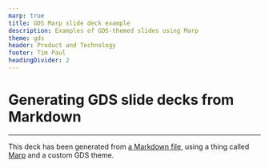 ```yaml
---
marp: true
title: GDS Marp slide deck example
description: Examples of GDS-themed slides using Marp
theme: gds
header: Product and Technology
footer: Tim Paul
headingDivider: 2
---
```


<!-- _class: title -->
# Generating GDS slide decks from Markdown
---

This deck has been generated from [a Markdown file](https://raw.githubusercontent.com/timpaul/gds-marp-deck/master/PITCHME.md), using a thing called [Marp](https://marp.app/) and a custom GDS theme.
